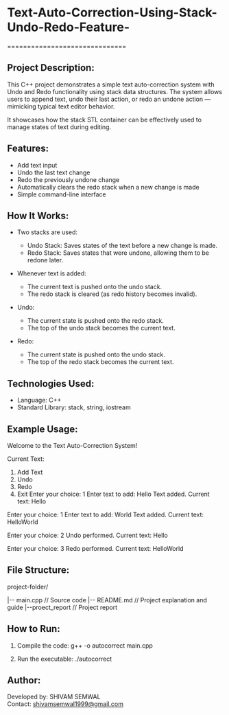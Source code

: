 # Text-Auto-Correction-Using-Stack-Undo-Redo-Feature-
==============================

Project Description:
--------------------
This C++ project demonstrates a simple text auto-correction system with Undo and Redo functionality using stack data structures. The system allows users to append text, undo their last action, or redo an undone action — mimicking typical text editor behavior.

It showcases how the stack STL container can be effectively used to manage states of text during editing.

Features:
---------
- Add text input
- Undo the last text change
- Redo the previously undone change
- Automatically clears the redo stack when a new change is made
- Simple command-line interface

How It Works:
-------------
- Two stacks are used:
  - Undo Stack: Saves states of the text before a new change is made.
  - Redo Stack: Saves states that were undone, allowing them to be redone later.

- Whenever text is added:
  - The current text is pushed onto the undo stack.
  - The redo stack is cleared (as redo history becomes invalid).

- Undo:
  - The current state is pushed onto the redo stack.
  - The top of the undo stack becomes the current text.

- Redo:
  - The current state is pushed onto the undo stack.
  - The top of the redo stack becomes the current text.

Technologies Used:
------------------
- Language: C++
- Standard Library: stack, string, iostream

Example Usage:
--------------
Welcome to the Text Auto-Correction System!

Current Text: 
1. Add Text
2. Undo
3. Redo
4. Exit
Enter your choice: 1
Enter text to add: Hello
Text added. Current text: Hello

Enter your choice: 1
Enter text to add: World
Text added. Current text: HelloWorld

Enter your choice: 2
Undo performed. Current text: Hello

Enter your choice: 3
Redo performed. Current text: HelloWorld

File Structure:
---------------
project-folder/

|-- main.cpp            // Source code
|-- README.md          // Project explanation and guide
|--proect_report      // Project report


How to Run:
-----------
1. Compile the code:
   g++ -o autocorrect main.cpp

2. Run the executable:
   ./autocorrect

Author:
-------
Developed by: SHIVAM SEMWAL  
Contact: shivamsemwal1999@gmail.com
